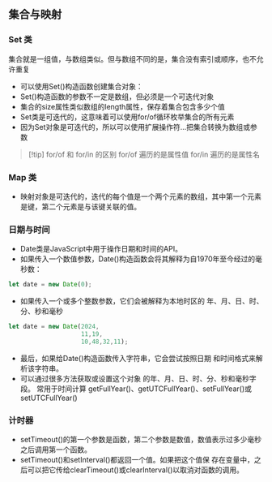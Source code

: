 ## 集合与映射
### Set 类
集合就是一组值，与数组类似。但与数组不同的是，集合没有索引或顺序，也不允许重复
- 可以使用Set()构造函数创建集合对象：
- Set()构造函数的参数不一定是数组，但必须是一个可迭代对象
- 集合的size属性类似数组的length属性，保存着集合包含多少个值
- Set类是可迭代的，这意味着可以使用for/of循环枚举集合的所有元素
- 因为Set对象是可迭代的，所以可以使用扩展操作符...把集合转换为数组或参数


> [!tip] for/of 和 for/in 的区别
> for/of 遍历的是属性值
> for/in 遍历的是属性名

### Map 类
- 映射对象是可迭代的，迭代的每个值是一个两个元素的数组，其中第一个元素是键，第二个元素是与该键关联的值。
 

### 日期与时间
- Date类是JavaScript中用于操作日期和时间的API。
- 如果传入一个数值参数，Date()构造函数会将其解释为自1970年至今经过的毫秒数：
```js
let date = new Date(0);
```

- 如果传入一个或多个整数参数，它们会被解释为本地时区的 年、月、日、时、分、秒和毫秒
```js
let date = new Date(2024,
					11,19,
					10,48,32,11);
```

- 最后，如果给Date()构造函数传入字符串，它会尝试按照日期
和时间格式来解析该字符串。
- 可以通过很多方法获取或设置这个对象 的年、月、日、时、分、秒和毫秒字段。 常用于时间计算 getFullYear()、getUTCFullYear()、setFullYear()或setUTCFullYear()

### 计时器
- setTimeout()的第一个参数是函数，第二个参数是数值，数值表示过多少毫秒之后调用第一个函数。
- setTimeout()和setInterval()都返回一个值。如果把这个值保 存在变量中，之后可以把它传给clearTimeout()或clearInterval()以取消对函数的调用。

